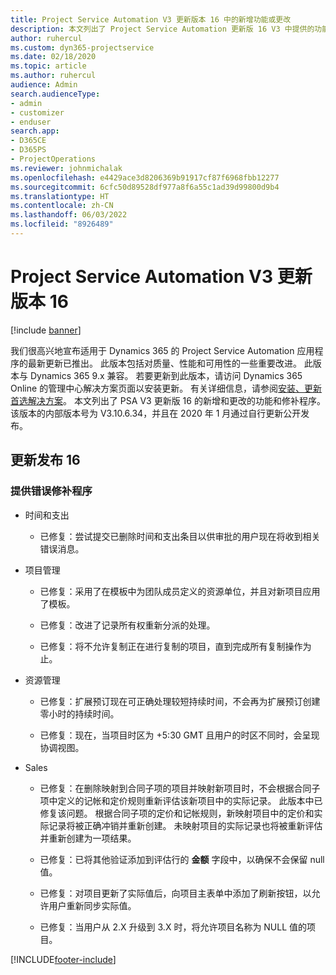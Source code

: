 ```yaml
---
title: Project Service Automation V3 更新版本 16 中的新增功能或更改
description: 本文列出了 Project Service Automation 更新版 16 V3 中提供的功能和修补程序。
author: ruhercul
ms.custom: dyn365-projectservice
ms.date: 02/18/2020
ms.topic: article
ms.author: ruhercul
audience: Admin
search.audienceType:
- admin
- customizer
- enduser
search.app:
- D365CE
- D365PS
- ProjectOperations
ms.reviewer: johnmichalak
ms.openlocfilehash: e4429ace3d8206369b91917cf87f6968fbb12277
ms.sourcegitcommit: 6cfc50d89528df977a8f6a55c1ad39d99800d9b4
ms.translationtype: HT
ms.contentlocale: zh-CN
ms.lasthandoff: 06/03/2022
ms.locfileid: "8926489"
---
```

# <a name="project-service-automation-update-release-16-v3"></a>Project Service Automation V3 更新版本 16

[!include [banner](../includes/psa-now-project-operations.md)]

我们很高兴地宣布适用于 Dynamics 365 的 Project Service Automation 应用程序的最新更新已推出。 此版本包括对质量、性能和可用性的一些重要改进。  此版本与 Dynamics 365 9.x 兼容。 若要更新到此版本，请访问 Dynamics 365 Online 的管理中心解决方案页面以安装更新。 有关详细信息，请参阅[安装、更新首选解决方案](/dynamics365/project-service/upgrade-psa-home-page)。
本文列出了 PSA V3 更新版 16 的新增和更改的功能和修补程序。 该版本的内部版本号为 V3.10.6.34，并且在 2020 年 1 月通过自行更新公开发布。


## <a name="update-release-16"></a>更新发布 16

### <a name="bug-fixes"></a>提供错误修补程序

-   时间和支出

    -   已修复：尝试提交已删除时间和支出条目以供审批的用户现在将收到相关错误消息。

-   项目管理

    -   已修复：采用了在模板中为团队成员定义的资源单位，并且对新项目应用了模板。

    -   已修复：改进了记录所有权重新分派的处理。

    -   已修复：将不允许复制正在进行复制的项目，直到完成所有复制操作为止。

-   资源管理

    -   已修复：扩展预订现在可正确处理较短持续时间，不会再为扩展预订创建零小时的持续时间。

    -   已修复：现在，当项目时区为 +5:30 GMT 且用户的时区不同时，会呈现协调视图。

-   Sales

    -   已修复：在删除映射到合同子项的项目并映射新项目时，不会根据合同子项中定义的记帐和定价规则重新评估该新项目中的实际记录。 此版本中已修复该问题。 根据合同子项的定价和记帐规则，新映射项目中的定价和实际记录将被正确冲销并重新创建。 未映射项目的实际记录也将被重新评估并重新创建为一项结果。

    -   已修复：已将其他验证添加到评估行的 **金额** 字段中，以确保不会保留 null 值。

    -   已修复：对项目更新了实际值后，向项目主表单中添加了刷新按钮，以允许用户重新同步实际值。

    -   已修复：当用户从 2.X 升级到 3.X 时，将允许项目名称为 NULL 值的项目。



[!INCLUDE[footer-include](../includes/footer-banner.md)]
